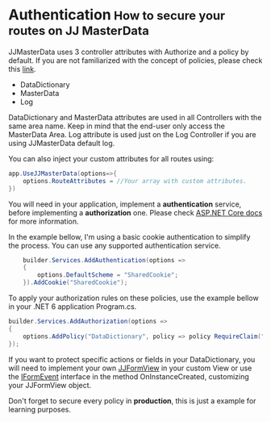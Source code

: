 <h1>Authentication<small> How to secure your routes on JJ MasterData</small></h1>

JJMasterData uses 3 controller attributes with Authorize and a policy by default. If you are not familiarized with the concept of policies, please check this [link](https://learn.microsoft.com/en-us/aspnet/core/security/authorization/policies?view=aspnetcore-6.0).

- DataDictionary
- MasterData
- Log

DataDictionary and MasterData attributes are used in all Controllers with the same area name. Keep in mind that the end-user only access the MasterData Area. Log attribute is used just on the Log Controller if you are using JJMasterData default log. 

You can also inject your custom attributes for all routes using:

```cs
app.UseJJMasterData(options=>{
    options.RouteAttributes = //Your array with custom attributes.
})
```

You will need in your application, implement a **authentication**  service, before implementing a **authorization** one. Please check [ASP.NET Core docs](https://learn.microsoft.com/en-us/aspnet/core/security/authentication/?view=aspnetcore-6.0) for more information.

In the example bellow, I'm using a basic cookie authentication to simplify the process. You can use any supported authentication service.

```cs
    builder.Services.AddAuthentication(options =>
    {
        options.DefaultScheme = "SharedCookie";
    }).AddCookie("SharedCookie");
```

To apply your authorization rules on these policies, use the example bellow in your .NET 6 application Program.cs.

```cs
builder.Services.AddAuthorization(options =>
{
    options.AddPolicy("DataDictionary", policy => policy RequireClaim("DataDictionary"));
});
```

If you want to protect specific actions or fields in your DataDictionary, you will need to implement your own [JJFormView](/articles/components/form_view.md) in your custom View or use the [IFormEvent](/articles/form_events/intro.md) interface in the method OnInstanceCreated, customizing your JJFormView object. 

Don't forget to secure every policy in **production**, this is just a example for learning purposes.
